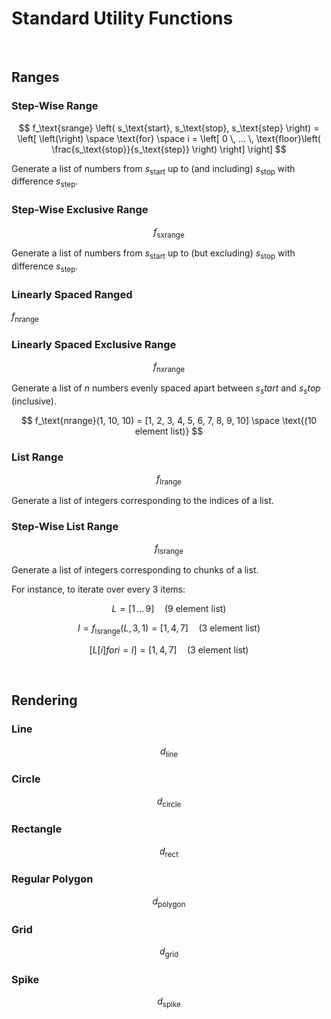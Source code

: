 # Standard Utility Functions
<!-- #SQUARK live!
| dest = desmos/dev/functions
| clean = braces
-->


<br>


## Ranges

### Step-Wise Range

$$
f_\text{srange} \left(
  s_\text{start},
  s_\text{stop},
  s_\text{step}
\right) =
\left[
  \left(\right)
  \space \text{for} \space
  i = \left[
    0 \, ... \,
    \text{floor}\left(
      \frac{s_\text{stop}}{s_\text{step}}
    \right)
  \right]
\right]
$$

Generate a list of numbers from $s_\text{start}$ up to (and including) $s_\text{stop}$ with difference $s_\text{step}$.

### Step-Wise Exclusive Range
$$
f_\text{sxrange}
$$

Generate a list of numbers from $s_\text{start}$ up to (but excluding) $s_\text{stop}$ with difference $s_\text{step}$.

### Linearly Spaced Ranged
$f_\text{nrange}$

### Linearly Spaced Exclusive Range
$$
f_\text{nxrange}
$$

Generate a list of $n$ numbers evenly spaced apart between $s_start$ and $s_stop$ (inclusive).

$$
f_\text{nrange}(1, 10, 10) = [1, 2, 3, 4, 5, 6, 7, 8, 9, 10] \space \text{(10 element list)}
$$

### List Range
$$
f_\text{lrange}
$$

Generate a list of integers corresponding to the indices of a list.

### Step-Wise List Range
$$
f_\text{lsrange}
$$

Generate a list of integers corresponding to chunks of a list.

For instance, to iterate over every 3 items:

$$
L = [1 \, ... \, 9] \quad \text{(9 element list)}
$$

$$
I = f_\text{lsrange}(L, 3, 1) = [1, 4, 7] \quad \text{(3 element list)}
$$

$$
[L[i] for i = I] = [1, 4, 7] \quad \text{(3 element list)}
$$


<br>


## Rendering

### Line
$$
d_\text{line}
$$

### Circle
$$
d_\text{circle}
$$

### Rectangle
$$
d_\text{rect}
$$

### Regular Polygon
$$
d_\text{polygon}
$$

### Grid
$$
d_\text{grid}
$$

### Spike
$$
d_\text{spike}
$$


<br>
